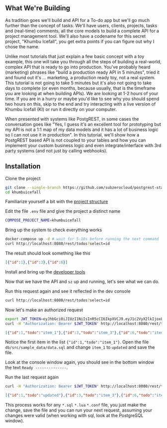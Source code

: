 ## What We're Building

As tradition goes we'll build and API for a To-do app but we'll go much further than the concept of tasks. We'll have users, clients, projects, tasks and (real-time) comments, all the core models to build a complete API for a project management tool. We'll also have a codename for this secret project, "Khumbu Icefall", you get extra points if you can figure out why I chose the name. 


Unlike most tutorials that just explain a few basic concept with a toy example, this one will take you through all the steps of building a real-world, complex API that is ready to go into production. You've probably heard (marketing) phrases like "build a production ready API in 5 minutes", tried it and found out it's ... marketing, a production ready toy, not a real system. This tutorial is not going to take 5 minutes but it's also not going to take days to complete (or even months, because usually, that is the timeframe you are looking at when building APIs). We are looking at 1-2 hours of your time. If you are in a hurry or maybe you'd like to see why you should spend two hours on this, skip to the end and try interacting with a live version of Khumbu Icefall (KI) or run it directly on your computer.

When presented with systems like PostgREST, in some cases the conversation goes like "Yes, I guess it's an excellent tool for prototyping but my API is not a 1:1 map of my data models and it has a lot of business logic so I can not use it in production". In this tutorial, we'll show how a PostgREST based API is not coupled to your tables and how you can implement your custom business logic and even integrate/interface with 3rd party systems (and not just by calling webhooks).

## Installation
Clone the project

```sh
git clone --single-branch https://github.com/subzerocloud/postgrest-starter-kit khumbuicefall
cd khumbuicefall
```
Familiarize yourself a bit with the [project structure](https://github.com/subzerocloud/postgrest-starter-kit/wiki/Architecture-and-Project-Structure)

Edit the file `.env` file and give the project a distinct name

```sh
COMPOSE_PROJECT_NAME=khumbuicefall
```

Bring up the system to check everything works

```sh
docker-compose up -d # wait for 5-10s before running the next command
curl http://localhost:8080/rest/todos?select=id
```

The result should look something like this
```json
[{"id":1},{"id":3},{"id":6}]
```
Install and bring up the [developer tools](https://github.com/subzerocloud/postgrest-starter-kit/wiki/Installation#developer-tools)

Now that we have the API and `sz` up and running, let's see what we can do.

Run this request again and see it reflected in the dev console

```sh
curl http://localhost:8080/rest/todos?select=id
```

Now let's make an authorized request

```sh
export JWT_TOKEN=eyJhbGciOiJIUzI1NiIsInR5cCI6IkpXVCJ9.eyJ1c2VyX2lkIjoxLCJyb2xlIjoid2VidXNlciJ9.vAN3uJSleb2Yj8RVPRsb1UBkokqmKlfl6lJ2bg3JfFg
curl -H "Authorization: Bearer $JWT_TOKEN" http://localhost:8080/rest/todos?select=id,todo
```
```json
[{"id":1,"todo":"item_1"},{"id":3,"todo":"item_3"},{"id":6,"todo":"item_6"}]
```

Notice the first item in the list `{"id":1,"todo":"item_1"}`.
Open the file `db/src/sample_data/data.sql` and change `item_1` to `updated` and save the file.

Look at the console window again, you should see in the bottom window the text `Ready --------------`.

Run the last request again

```sh
curl -H "Authorization: Bearer $JWT_TOKEN" http://localhost:8080/rest/todos?select=id,todo
```

```json
[{"id":1,"todo":"updated"},{"id":3,"todo":"item_3"},{"id":6,"todo":"item_6"}]
```

This process works for any `*.sql` `*.lua` `*.conf` file, you just make the change, save the file and you can run your next request, assuming your changes were valid (when working with sql, look at the PostgreSQL window).
